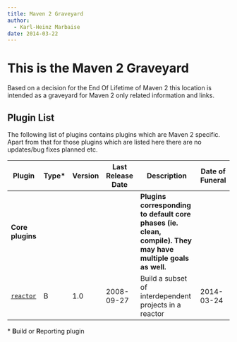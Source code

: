 ```yaml
---
title: Maven 2 Graveyard
author: 
  - Karl-Heinz Marbaise
date: 2014-03-22
---
```


<!-- Licensed to the Apache Software Foundation (ASF) under one-->
<!-- or more contributor license agreements.  See the NOTICE file-->
<!-- distributed with this work for additional information-->
<!-- regarding copyright ownership.  The ASF licenses this file-->
<!-- to you under the Apache License, Version 2.0 (the-->
<!-- "License"); you may not use this file except in compliance-->
<!-- with the License.  You may obtain a copy of the License at-->
<!---->
<!--   http://www.apache.org/licenses/LICENSE-2.0-->
<!---->
<!-- Unless required by applicable law or agreed to in writing,-->
<!-- software distributed under the License is distributed on an-->
<!-- "AS IS" BASIS, WITHOUT WARRANTIES OR CONDITIONS OF ANY-->
<!-- KIND, either express or implied.  See the License for the-->
<!-- specific language governing permissions and limitations-->
<!-- under the License.-->
# This is the Maven 2 Graveyard

Based on a decision for the End Of Lifetime of Maven 2 this location is intended as a graveyard for Maven 2 only related information and links\.

## Plugin List

The following list of plugins contains plugins which are Maven 2 specific\. Apart from that for those plugins which are listed here there are no updates/bug fixes planned etc\.

|**Plugin**|**Type\***|**Version**|**Last Release Date**|**Description**|**Date of Funeral**|
|---|---|---|---|---|---|
|**Core plugins**||||**Plugins corresponding to default core phases \(ie\. clean, compile\)\. They may have multiple goals as well\.**||
|[ `reactor`](/plugins/maven\-reactor\-plugin/)|B|1\.0|2008\-09\-27|Build a subset of interdependent projects in a reactor|2014\-03\-24|

\* **B**uild or **R**eporting plugin

